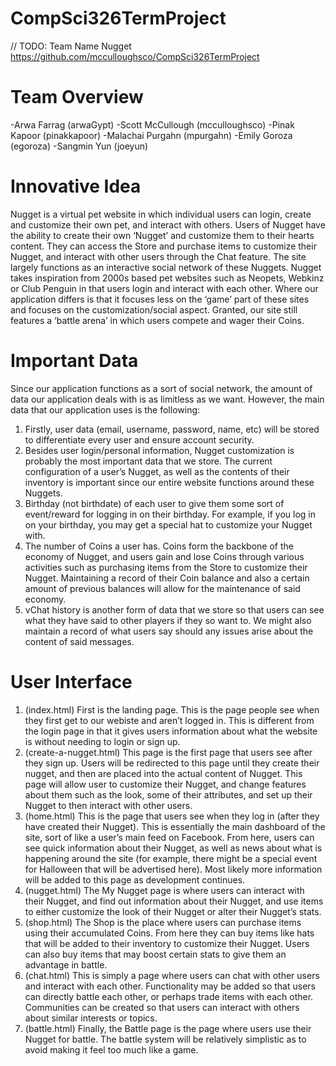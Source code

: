 # CompSci326TermProject
// TODO: Team Name
Nugget
https://github.com/mcculloughsco/CompSci326TermProject

# Team Overview
-Arwa Farrag (arwaGypt)
-Scott McCullough (mcculloughsco)
-Pinak Kapoor (pinakkapoor)
-Malachai Purgahn (mpurgahn)
-Emily Goroza (egoroza)
-Sangmin Yun (joeyun)


# Innovative Idea
Nugget is a virtual pet website in which individual users can login, create and customize their own pet, and interact with others. Users of Nugget have the ability to create their own ‘Nugget’ and customize them to their hearts content. They can access the Store and purchase items to customize their Nugget, and interact with other users through the Chat feature. The site largely functions as an interactive social network of these Nuggets.
Nugget takes inspiration from 2000s based pet websites such as Neopets, Webkinz or Club Penguin in that users login and interact with each other. Where our application differs is that it focuses less on the ‘game’ part of these sites and focuses on the customization/social aspect. Granted, our site still features a ‘battle arena’ in which users compete and wager their Coins.

# Important Data
Since our application functions as a sort of social network, the amount of data our application deals with is as limitless as we want. However, the main data that our application uses is the following:
1. Firstly, user data (email, username, password, name, etc) will be stored to differentiate every user and ensure account security.
2. Besides user login/personal information, Nugget customization is probably the most important data that we store. The current configuration of a user’s Nugget, as well as the contents of their inventory is important since our entire website functions around these Nuggets.
3. Birthday (not birthdate) of each user to give them some sort of event/reward for logging in on their birthday. For example, if you log in on your birthday, you may get a special hat to customize your Nugget with.
4. The number of Coins a user has. Coins form the backbone of the economy of Nugget, and users gain and lose Coins through various activities such as purchasing items from the Store to customize their Nugget. Maintaining a record of their Coin balance and also a certain amount of previous balances will allow for the maintenance of said economy.
5. vChat history is another form of data that we store so that users can see what they have said to other players if they so want to. We might also maintain a record of what users say should any issues arise about the content of said messages.

# User Interface
1. (index.html) First is the landing page. This is the page people see when they first get to our webiste and aren’t logged in. This is different from the login page in that it gives users information about what the website is without needing to login or sign up.
2. (create-a-nugget.html) This page is the first page that users see after they sign up. Users will be redirected to this page until they create their nugget, and then are placed into the actual content of Nugget. This page will allow user to customize their Nugget, and change features about them such as the look, some of their attributes, and set up their Nugget to then interact with other users.
3. (home.html) This is the page that users see when they log in (after they have created their Nugget). This is essentially the main dashboard of the site, sort of like a user’s main feed on Facebook. From here, users can see quick information about their Nugget, as well as news about what is happening around the site (for example, there might be a special event for Halloween that will be advertised here). Most likely more information will be added to this page as development continues.
4. (nugget.html) The My Nugget page is where users can interact with their Nugget, and find out information about their Nugget, and use items to either customize the look of their Nugget or alter their Nugget’s stats.
5. (shop.html) The Shop is the place where users can purchase items using their accumulated Coins. From here they can buy items like hats that will be added to their inventory to customize their Nugget. Users can also buy items that may boost certain stats to give them an advantage in battle.
6. (chat.html) This is simply a page where users can chat with other users and interact with each other. Functionality may be added so that users can directly battle each other, or perhaps trade items with each other. Communities can be created so that users can interact with others about similar interests or topics.
7. (battle.html) Finally, the Battle page is the page where users use their Nugget for battle. The battle system will be relatively simplistic as to avoid making it feel too much like a game. 

